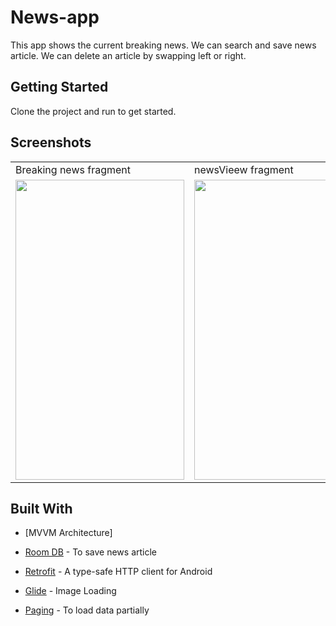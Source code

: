 # News-app
This app shows the current breaking news.
We can search and save news article. 
We can delete an article by swapping left or right.



## Getting Started

Clone the project and run to get started.

## Screenshots

<table>
  <tr>
     <td>Breaking news fragment</td>
     <td> newsVieew fragment</td>
     <td>save news fragment</td>
     <td>Search news fragment</td>
    
  </tr>
  <tr>
   <td><img src="https://user-images.githubusercontent.com/71267021/115060934-17a15000-9f06-11eb-8d4c-71f227bae78b.png" width=270 height=480></td>
  <td><img src="https://user-images.githubusercontent.com/71267021/115153873-abeded00-a095-11eb-849d-85b64d762026.png" width=270 height=480></td>
   <td><img src="https://user-images.githubusercontent.com/71267021/115060921-107a4200-9f06-11eb-9976-bf3f08b5d681.png" width=270 height=480></td>
   <td><img src="https://user-images.githubusercontent.com/71267021/115060933-15d78c80-9f06-11eb-8f79-f763e7ddfcdd.png" width=270 height=480></td>
  
  
  
  </tr>
 </table>











## Built With
* [MVVM Architecture] 

* [Room DB](https://google-developer-training.github.io/android-developer-fundamentals-course-concepts-v2/unit-4-saving-user-data/lesson-10-storing-data-with-room/10-1-c-room-livedata-viewmodel/10-1-c-room-livedata-viewmodel.html) - To save news article

* [Retrofit](https://square.github.io/retrofit/) -  A type-safe HTTP client for Android 

* [Glide](https://github.com/bumptech/glide) - Image Loading

* [Paging](https://developer.android.com/topic/libraries/architecture/paging) - To load data partially













